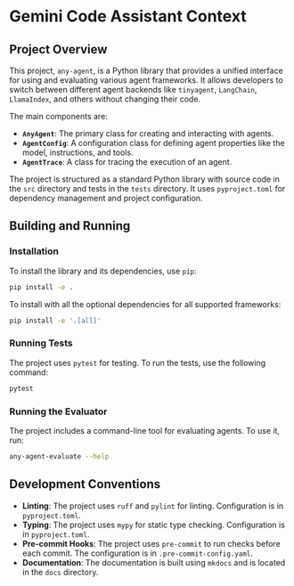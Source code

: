 # Gemini Code Assistant Context

## Project Overview

This project, `any-agent`, is a Python library that provides a unified interface for using and evaluating various agent frameworks. It allows developers to switch between different agent backends like `tinyagent`, `LangChain`, `LlamaIndex`, and others without changing their code.

The main components are:
- **`AnyAgent`**: The primary class for creating and interacting with agents.
- **`AgentConfig`**: A configuration class for defining agent properties like the model, instructions, and tools.
- **`AgentTrace`**: A class for tracing the execution of an agent.

The project is structured as a standard Python library with source code in the `src` directory and tests in the `tests` directory. It uses `pyproject.toml` for dependency management and project configuration.

## Building and Running

### Installation

To install the library and its dependencies, use `pip`:

```bash
pip install -e .
```

To install with all the optional dependencies for all supported frameworks:

```bash
pip install -e '.[all]'
```

### Running Tests

The project uses `pytest` for testing. To run the tests, use the following command:

```bash
pytest
```

### Running the Evaluator

The project includes a command-line tool for evaluating agents. To use it, run:

```bash
any-agent-evaluate --help
```

## Development Conventions

- **Linting**: The project uses `ruff` and `pylint` for linting. Configuration is in `pyproject.toml`.
- **Typing**: The project uses `mypy` for static type checking. Configuration is in `pyproject.toml`.
- **Pre-commit Hooks**: The project uses `pre-commit` to run checks before each commit. The configuration is in `.pre-commit-config.yaml`.
- **Documentation**: The documentation is built using `mkdocs` and is located in the `docs` directory.
